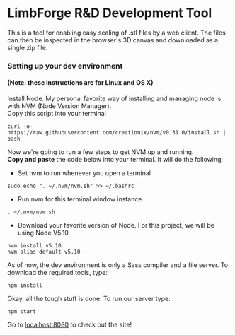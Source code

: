 # LimbForge R&D Development Tool

This is a tool for enabling easy scaling of .stl files by a web client. The files can then be inspected in the browser's 3D canvas and downloaded as a single zip file.

### Setting up your dev environment
#### (Note: these instructions are for Linux and OS X)
Install Node. My personal favorite way of installing and managing node is with NVM (Node Version Manager).  
Copy this script into your terminal
```
curl -o- https://raw.githubusercontent.com/creationix/nvm/v0.31.0/install.sh | bash
```

Now we're going to run a few steps to get NVM up and running.  
**Copy and paste** the code below into your terminal. It will do the following:
- Set nvm to run whenever you open a terminal
```
sudo echo ". ~/.nvm/nvm.sh" >> ~/.bashrc
```
- Run nvm for this terminal window instance
```
. ~/.nvm/nvm.sh
```
- Download your favorite version of Node. For this project, we will be using Node V5.10  
```
nvm install v5.10
nvm alias default v5.10
```

As of now, the dev environment is only a Sass compiler and a file server. To download the required tools, type:  
```
npm install
```

Okay, all the tough stuff is done.
To run our server type:  
```
npm start
```

Go to [localhost:8080](http://localhost:8080) to check out the site!
